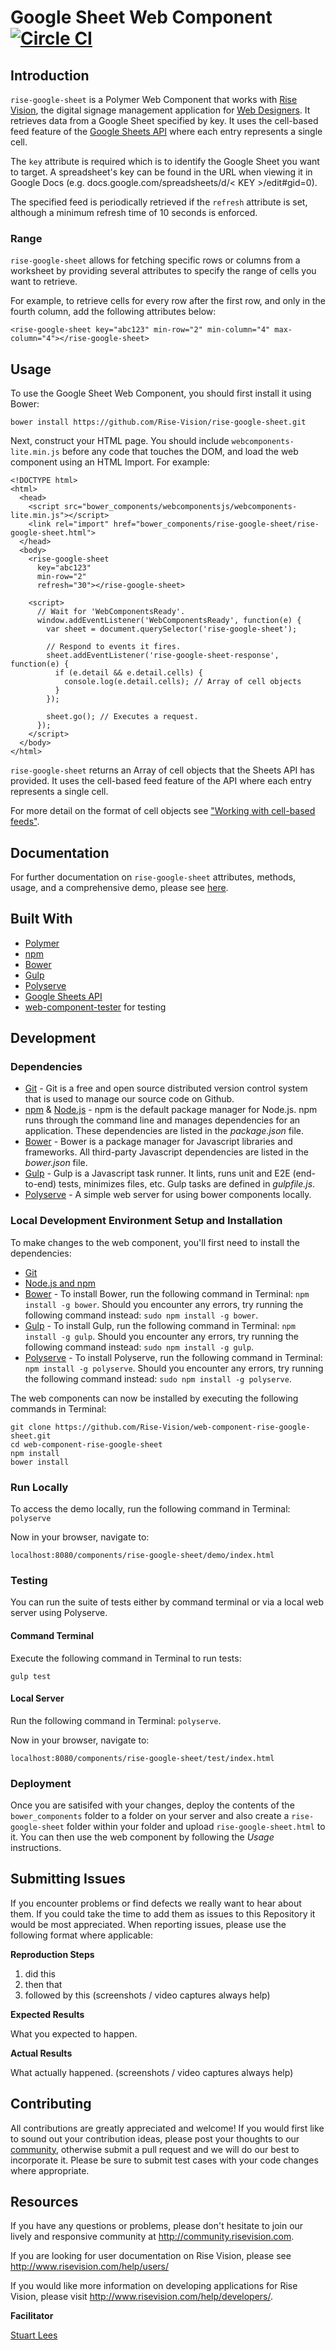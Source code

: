 # Google Sheet Web Component [![Circle CI](https://circleci.com/gh/Rise-Vision/rise-google-sheet/tree/master.svg?style=svg)](https://circleci.com/gh/Rise-Vision/rise-google-sheet/tree/master)

## Introduction

`rise-google-sheet` is a Polymer Web Component that works with [Rise Vision](https://www.risevision.com/), the digital signage management application for [Web Designers](http://risevision.com/web-designers). It retrieves data from a Google Sheet specified by key. It uses the cell-based feed feature of the [Google Sheets API](https://developers.google.com/google-apps/spreadsheets/) where each entry represents a single cell.

The `key` attribute is required which is to identify the Google Sheet you want to target. A spreadsheet's key can be found in the URL when viewing it in Google Docs (e.g. docs.google.com/spreadsheets/d/< KEY >/edit#gid=0).

The specified feed is periodically retrieved if the `refresh` attribute is set, although a minimum refresh time of 10 seconds is enforced.

### Range
`rise-google-sheet` allows for fetching specific rows or columns from a worksheet by providing several attributes to specify the range of cells you want to retrieve.

For example, to retrieve cells for every row after the first row, and only in the fourth column, add the following attributes below:

```
<rise-google-sheet key="abc123" min-row="2" min-column="4" max-column="4"></rise-google-sheet>
```

## Usage
To use the Google Sheet Web Component, you should first install it using Bower:
```
bower install https://github.com/Rise-Vision/rise-google-sheet.git
```

Next, construct your HTML page. You should include `webcomponents-lite.min.js` before any code that touches the DOM, and load the web component using an HTML Import. For example:

```
<!DOCTYPE html>
<html>
  <head>
    <script src="bower_components/webcomponentsjs/webcomponents-lite.min.js"></script>
    <link rel="import" href="bower_components/rise-google-sheet/rise-google-sheet.html">
  </head>
  <body>
    <rise-google-sheet
      key="abc123"
      min-row="2"
      refresh="30"></rise-google-sheet>

    <script>
      // Wait for 'WebComponentsReady'.
      window.addEventListener('WebComponentsReady', function(e) {
        var sheet = document.querySelector('rise-google-sheet');

        // Respond to events it fires.
        sheet.addEventListener('rise-google-sheet-response', function(e) {
          if (e.detail && e.detail.cells) {
            console.log(e.detail.cells); // Array of cell objects
          }
        });

        sheet.go(); // Executes a request.
      });
    </script>
  </body>
</html>
```

`rise-google-sheet` returns an Array of cell objects that the Sheets API has provided. It uses the cell-based feed feature of the API where each entry represents a single cell.

For more detail on the format of cell objects see ["Working with cell-based feeds"](https://developers.google.com/google-apps/spreadsheets/#working_with_cell-based_feeds_1).

## Documentation
For further documentation on `rise-google-sheet` attributes, methods, usage, and a comprehensive demo, please see [here](http://rise-vision.github.io/rise-google-sheet).

## Built With
- [Polymer](https://www.polymer-project.org/)
- [npm](https://www.npmjs.org)
- [Bower](http://bower.io/)
- [Gulp](http://gulpjs.com/)
- [Polyserve](https://www.npmjs.com/package/polyserve)
- [Google Sheets API](https://developers.google.com/google-apps/spreadsheets/)
- [web-component-tester](https://github.com/Polymer/web-component-tester) for testing

## Development

### Dependencies
* [Git](http://git-scm.com/) - Git is a free and open source distributed version control system that is used to manage our source code on Github.
* [npm](https://www.npmjs.org/) & [Node.js](http://nodejs.org/) - npm is the default package manager for Node.js. npm runs through the command line and manages dependencies for an application. These dependencies are listed in the _package.json_ file.
* [Bower](http://bower.io/) - Bower is a package manager for Javascript libraries and frameworks. All third-party Javascript dependencies are listed in the _bower.json_ file.
* [Gulp](http://gulpjs.com/) - Gulp is a Javascript task runner. It lints, runs unit and E2E (end-to-end) tests, minimizes files, etc. Gulp tasks are defined in _gulpfile.js_.
* [Polyserve](https://www.npmjs.com/package/polyserve) - A simple web server for using bower components locally.

### Local Development Environment Setup and Installation
To make changes to the web component, you'll first need to install the dependencies:

- [Git](http://git-scm.com/book/en/v2/Getting-Started-Installing-Git)
- [Node.js and npm](http://blog.nodeknockout.com/post/65463770933/how-to-install-node-js-and-npm)
- [Bower](http://bower.io/#install-bower) - To install Bower, run the following command in Terminal: `npm install -g bower`. Should you encounter any errors, try running the following command instead: `sudo npm install -g bower`.
- [Gulp](https://github.com/gulpjs/gulp/blob/master/docs/getting-started.md) - To install Gulp, run the following command in Terminal: `npm install -g gulp`. Should you encounter any errors, try running the following command instead: `sudo npm install -g gulp`.
- [Polyserve](https://www.npmjs.com/package/polyserve) - To install Polyserve, run the following command in Terminal: `npm install -g polyserve`. Should you encounter any errors, try running the following command instead: `sudo npm install -g polyserve`.

The web components can now be installed by executing the following commands in Terminal:
```
git clone https://github.com/Rise-Vision/web-component-rise-google-sheet.git
cd web-component-rise-google-sheet
npm install
bower install
```

### Run Locally
To access the demo locally, run the following command in Terminal: `polyserve`

Now in your browser, navigate to: 

```
localhost:8080/components/rise-google-sheet/demo/index.html
``` 

### Testing
You can run the suite of tests either by command terminal or via a local web server using Polyserve. 

#### Command Terminal
Execute the following command in Terminal to run tests:

```
gulp test
```

#### Local Server
Run the following command in Terminal: `polyserve`.

Now in your browser, navigate to: 

```
localhost:8080/components/rise-google-sheet/test/index.html
```

### Deployment
Once you are satisifed with your changes, deploy the contents of the `bower_components` folder to a folder on your server and also create a `rise-google-sheet` folder within your folder and upload `rise-google-sheet.html` to it. You can then use the web component by following the *Usage* instructions.

## Submitting Issues
If you encounter problems or find defects we really want to hear about them. If you could take the time to add them as issues to this Repository it would be most appreciated. When reporting issues, please use the following format where applicable:

**Reproduction Steps**

1. did this
2. then that
3. followed by this (screenshots / video captures always help)

**Expected Results**

What you expected to happen.

**Actual Results**

What actually happened. (screenshots / video captures always help)

## Contributing
All contributions are greatly appreciated and welcome! If you would first like to sound out your contribution ideas, please post your thoughts to our [community](http://community.risevision.com), otherwise submit a pull request and we will do our best to incorporate it. Please be sure to submit test cases with your code changes where appropriate.

## Resources
If you have any questions or problems, please don't hesitate to join our lively and responsive community at http://community.risevision.com.

If you are looking for user documentation on Rise Vision, please see http://www.risevision.com/help/users/

If you would like more information on developing applications for Rise Vision, please visit http://www.risevision.com/help/developers/.

**Facilitator**

[Stuart Lees](https://github.com/stulees "Stuart Lees")